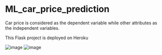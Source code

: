 # ML_car_price_prediction

Car price is considered as the dependent variable while other attributes as the independent variables.

This Flask project is deployed on Heroku

![image](https://user-images.githubusercontent.com/54211989/142380027-8c7f8203-fcc6-4df9-8f18-74d61f24fd72.png)
![image](https://user-images.githubusercontent.com/54211989/142379131-107bf883-cb50-4834-bc78-9970dc86d3d4.png)


